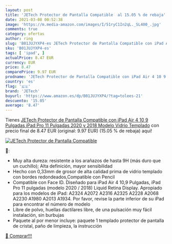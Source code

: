 ```yaml
---
layout: post
title: 'JETech Protector de Pantalla Compatible  al 15.05 % de rebaja'
date: 2021-03-08 00:52:38
image: 'https://m.media-amazon.com/images/I/51ryC1In2qL._SL400_.jpg'
comments: true
category: ofertas
author: ring
slug: 'B01JUJYXP4-es JETech Protector de Pantalla Compatible con iPad Air 4 10...'
sku: 'B01JUJYXP4-es'
tags: [ 'ipad', ]
actualPrice: 8.47 EUR
currency: EUR
price: 8.47
comparePrice: 9.97 EUR
prodname: 'JETech Protector de Pantalla Compatible con iPad Air 4 10 9 Pulgadas  iPad Pro 11 Pulgadas  2020 y 2018 Modelo   Vidrio Templado'
country: 'es'
flag: '🇪🇸'
brand: 'JETech'
buyurl: 'https://www.amazon.es/dp/B01JUJYXP4/?tag=tolees-21'
descuento: '15.05'
average: '8.47'
---
```


Tienes [JETech Protector de Pantalla Compatible con iPad Air 4 10 9 Pulgadas  iPad Pro 11 Pulgadas  2020 y 2018 Modelo   Vidrio Templado](https://www.amazon.es/dp/B01JUJYXP4/?tag=tolees-21) con precio final de  8.47 EUR (original: 9.97 EUR) (15.05 %  de rebaja) aqui!

[![JETech Protector de Pantalla Compatible ](https://m.media-amazon.com/images/I/51ryC1In2qL._SL400_.jpg)](https://www.amazon.es/dp/B01JUJYXP4/?tag=tolees-21)

🔎:

- Muy alta dureza: resistente a los arañazos de hasta 9H (más duro que un cuchillo); Alta definición, mayor sensibilidad
- Hecho con 0,33mm de grosor de alta calidad prima de vidrio templado con bordes redondeados,Compatible con Pencil
- Compatible con Face ID. Diseñado para iPad Air 4 10,9 Pulgadas, iPad Pro 11 pulgadas (modelo 2020 / 2018) Liquid Retina Display. Apropiado para los modelos de iPad: A2324 A2072 A2316 A2325 A2228 A2068 A2230 A1980 A2013 A1934. Por favor, revise la parte inferior de su iPad para encontrar el número de modelo
- Libre de polvo, huellas dactilares libre, de una pulsación muy fácil instalación, sin burbujas
- Paquete al por menor incluye: paquete 1 templado protector de pantalla de cristal, paño de limpieza, la instrucción

[🛒 Comprar!!!](https://www.amazon.es/dp/B01JUJYXP4/?tag=tolees-21)
